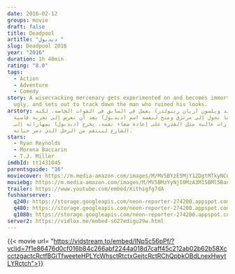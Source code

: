 ```yaml
---
date: 2016-02-12
groups: movie
draft: false
title: Deadpool
artitle: "ديدبول "
slug: Deadpool 2016
year: "2016"
duration: 1h 48min
rating: "8.0"
tags:
  - Action
  - Adventure
  - Comedy
story: A wisecracking mercenary gets experimented on and becomes immortal but
  ugly, and sets out to track down the man who ruined his looks.
arstory: كان وايد ويلسون (ريان رينولدز) يعمل في السابق في القوات الخاصة، لكنه
  سرعان ما تحول إلى مرتزق ومنح لنفسه اسم (ديدبول) بعد أن تعرض إلى تجربة قاسية
  تركته بمهارات عالية مثل القدرة على إعادة شفاء نفسه، يخرج (ديدبول) بمهاراته إلى
  الشارع لينتقم من الرجل الذي دمر حياته.
stars:
  - Ryan Reynolds
  - Morena Baccarin
  - T.J. Miller
imdbId: tt1431045
parentsguide: "16"
moviecover: https://m.media-amazon.com/images/M/MV5BYzE5MjY1ZDgtMTkyNC00MTMyLThhMjAtZGI5OTE1NzFlZGJjXkEyXkFqcGdeQXVyNjU0OTQ0OTY@._V1_UX182_CR0,0,182,268_AL_.jpg
moviebg: https://m.media-amazon.com/images/M/MV5BMzYyNjI0MzA3M15BMl5BanBnXkFtZTgwMDA3Nzc5NzE@._V1_.jpg
trailer: https://www.youtube.com/embed/Xithigfg7dA
fushaarserver:
  q240: https://storage.googleapis.com/neon-reporter-274200.appspot.com/fushaar/media/10612/10612-240p.mp4
  q480: https://storage.googleapis.com/neon-reporter-274200.appspot.com/fushaar/media/10612/10612-480p.mp4
  q1080: https://storage.googleapis.com/neon-reporter-274200.appspot.com/fushaar/media/10612/10612.mp4
server2: https://vidlox.me/embed-s627edigu29w.html
---
```


{{< movie url= "https://vidstream.to/embed/INp5c56pPf/?vclid=7f1e86476d0cf016b84c266abf2244a018d7caff45c212ab02b62b58XccctzgactcRctfBGiTfweeteHPLYcWhsctRtctxGejtcRctRChQpbkOBdLnexHwytLYRctch">}}
